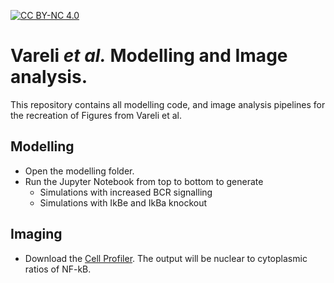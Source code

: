 [![CC BY-NC 4.0](https://img.shields.io/badge/License-CC%20BY%20NC%20-green.svg)](https://creativecommons.org/licenses/by-nc/4.0/)


# Vareli *et al.* Modelling and Image analysis.

This repository contains all modelling code, and image analysis pipelines for the recreation of Figures from Vareli et al.




## Modelling

* Open the modelling folder.
* Run the Jupyter Notebook from top to bottom to generate 
    * Simulations with increased BCR signalling
    * Simulations with IkBe and IkBa knockout


## Imaging

* Download the [Cell Profiler](https://cellprofiler.org/). The output will be nuclear to cytoplasmic ratios of NF-kB.



